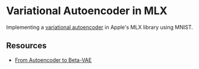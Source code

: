 # Variational Autoencoder in MLX

Implementing a [variational autoencoder](https://arxiv.org/abs/1312.6114) in Apple's MLX library using MNIST.

## Resources

- [From Autoencoder to Beta-VAE](https://lilianweng.github.io/posts/2018-08-12-vae/)

